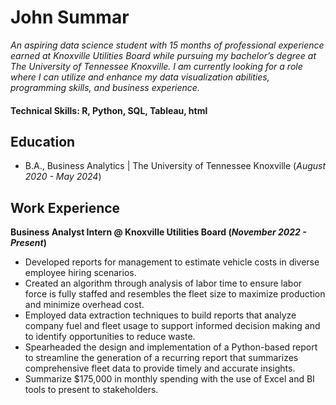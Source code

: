 # John Summar

*An aspiring data science student with 15 months of professional experience earned at Knoxville Utilities Board while pursuing my bachelor’s degree at The University of Tennessee Knoxville. I am currently looking for a role where I can utilize and enhance my data visualization abilities, programming skills, and business experience.*

#### Technical Skills: R, Python, SQL, Tableau, html

## Education
- B.A., Business Analytics | The University of Tennessee Knoxville (_August 2020 - May 2024_)

## Work Experience
**Business Analyst Intern @ Knoxville Utilities Board (_November 2022 - Present_)**
-  Developed reports for management to estimate vehicle costs in diverse employee hiring scenarios.
- Created an algorithm through analysis of labor time to ensure labor force is fully staffed and resembles the fleet size to maximize production and minimize overhead cost.
- Employed data extraction techniques to build reports that analyze company fuel and fleet usage to support informed decision making and to identify opportunities to reduce waste.
- Spearheaded the design and implementation of a Python-based report to streamline the generation of a recurring report that summarizes comprehensive fleet data to provide timely and accurate insights.
- Summarize $175,000 in monthly spending with the use of Excel and BI tools to present to stakeholders.

